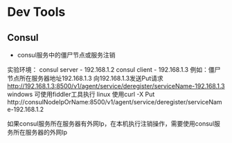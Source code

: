 # Dev Tools

## Consul

- consul服务中的僵尸节点或服务注销

实验环境：
consul server - 192.168.1.2
consul client - 192.168.1.3
例如：僵尸节点所在服务器地址192.168.1.3
向192.168.1.3发送Put请求
http://192.168.1.3:8500/v1/agent/service/deregister/serviceName-192.168.1.3
windows 可使用fiddler工具执行
linux 使用curl -X Put http://consulNodeIpOrName:8500/v1/agent/service/deregister/serviceName-192.168.1.2

如果consul服务所在服务器有外网Ip，在本机执行注销操作，需要使用consul服务所在服务器的外网Ip
